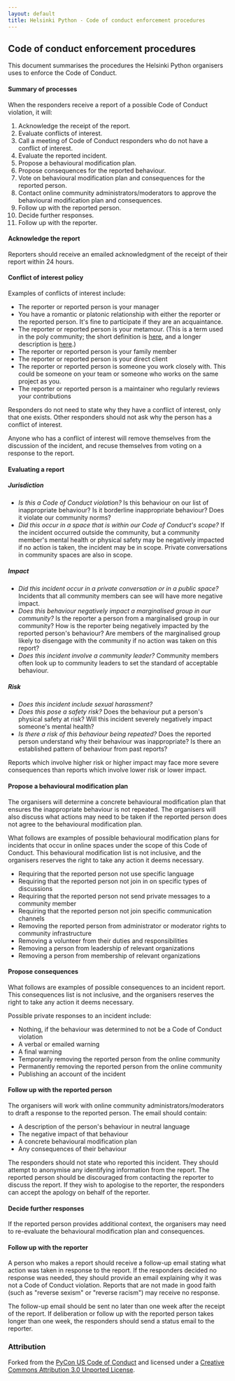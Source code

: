 ```yaml
---
layout: default
title: Helsinki Python - Code of conduct enforcement procedures
---
```


## Code of conduct enforcement procedures

This document summarises the procedures the Helsinki Python organisers uses to enforce the Code of Conduct.

#### Summary of processes

When the responders receive a report of a possible Code of Conduct violation, it will:

1.  Acknowledge the receipt of the report.
2.  Evaluate conflicts of interest.
3.  Call a meeting of Code of Conduct responders who do not have a conflict of interest.
4.  Evaluate the reported incident.
5.  Propose a behavioural modification plan.
6.  Propose consequences for the reported behaviour.
7.  Vote on behavioural modification plan and consequences for the reported person.
8.  Contact online community administrators/moderators to approve the behavioural modification plan and consequences.
9.  Follow up with the reported person.
10. Decide further responses.
11. Follow up with the reporter.

#### Acknowledge the report

Reporters should receive an emailed acknowledgment of the receipt of their report within 24 hours.

#### Conflict of interest policy

Examples of conflicts of interest include:

-   The reporter or reported person is your manager
-   You have a romantic or platonic relationship with either the reporter or the reported person. It's fine to participate if they are an acquaintance.
-   The reporter or reported person is your metamour. (This is a term used in the poly community; the short definition is [here](https://www.urbandictionary.com/define.php?term=Metamour), and a longer description is [here](https://solopoly.net/2012/09/29/whats-a-metamour-on-my-terms/).)
-   The reporter or reported person is your family member
-   The reporter or reported person is your direct client
-   The reporter or reported person is someone you work closely with. This could be someone on your team or someone who works on the same project as you.
-   The reporter or reported person is a maintainer who regularly reviews your contributions

Responders do not need to state why they have a conflict of interest, only that one exists. Other responders should not ask why the person has a conflict of interest.

Anyone who has a conflict of interest will remove themselves from the discussion of the incident, and recuse themselves from voting on a response to the report.

#### Evaluating a report

##### Jurisdiction

-   *Is this a Code of Conduct violation?* Is this behaviour on our list of inappropriate behaviour? Is it borderline inappropriate behaviour? Does it violate our community norms?
-   *Did this occur in a space that is within our Code of Conduct's scope?* If the incident occurred outside the community, but a community member's mental health or physical safety may be negatively impacted if no action is taken, the incident may be in scope. Private conversations in community spaces are also in scope.

##### Impact

-   *Did this incident occur in a private conversation or in a public space?* Incidents that all community members can see will have more negative impact.
-   *Does this behaviour negatively impact a marginalised group in our community?* Is the reporter a person from a marginalised group in our community? How is the reporter being negatively impacted by the reported person's behaviour? Are members of the marginalised group likely to disengage with the community if no action was taken on this report?
-   *Does this incident involve a community leader?* Community members often look up to community leaders to set the standard of acceptable behaviour.

##### Risk

-   *Does this incident include sexual harassment?*
-   *Does this pose a safety risk?* Does the behaviour put a person's physical safety at risk? Will this incident severely negatively impact someone's mental health?
-   *Is there a risk of this behaviour being repeated?* Does the reported person understand why their behaviour was inappropriate? Is there an established pattern of behaviour from past reports?

Reports which involve higher risk or higher impact may face more severe consequences than reports which involve lower risk or lower impact.

#### Propose a behavioural modification plan

The organisers will determine a concrete behavioural modification plan that ensures the inappropriate behaviour is not repeated. The organisers will also discuss what actions may need to be taken if the reported person does not agree to the behavioural modification plan.

What follows are examples of possible behavioural modification plans for incidents that occur in online spaces under the scope of this Code of Conduct. This behavioural modification list is not inclusive, and the organisers reserves the right to take any action it deems necessary.

-   Requiring that the reported person not use specific language
-   Requiring that the reported person not join in on specific types of discussions
-   Requiring that the reported person not send private messages to a community member
-   Requiring that the reported person not join specific communication channels
-   Removing the reported person from administrator or moderator rights to community infrastructure
-   Removing a volunteer from their duties and responsibilities
-   Removing a person from leadership of relevant organizations
-   Removing a person from membership of relevant organizations

#### Propose consequences

What follows are examples of possible consequences to an incident report. This consequences list is not inclusive, and the organisers reserves the right to take any action it deems necessary.

Possible private responses to an incident include:

-   Nothing, if the behaviour was determined to not be a Code of Conduct violation
-   A verbal or emailed warning
-   A final warning
-   Temporarily removing the reported person from the online community
-   Permanently removing the reported person from the online community
-   Publishing an account of the incident

#### Follow up with the reported person

The organisers will work with online community administrators/moderators to draft a response to the reported person. The email should contain:

-   A description of the person's behaviour in neutral language
-   The negative impact of that behaviour
-   A concrete behavioural modification plan
-   Any consequences of their behaviour

The responders should not state who reported this incident. They should attempt to anonymise any identifying information from the report. The reported person should be discouraged from contacting the reporter to discuss the report. If they wish to apologise to the reporter, the responders can accept the apology on behalf of the reporter.

#### Decide further responses

If the reported person provides additional context, the organisers may need to re-evaluate the behavioural modification plan and consequences.

#### Follow up with the reporter

A person who makes a report should receive a follow-up email stating what action was taken in response to the report. If the responders decided no response was needed, they should provide an email explaining why it was not a Code of Conduct violation. Reports that are not made in good faith (such as "reverse sexism" or "reverse racism") may receive no response.

The follow-up email should be sent no later than one week after the receipt of the report. If deliberation or follow up with the reported person takes longer than one week, the responders should send a status email to the reporter.

### Attribution

Forked from the [PyCon US Code of Conduct](https://policies.python.org/python.org/code-of-conduct/) and licensed under a [Creative Commons Attribution 3.0 Unported License](http://creativecommons.org/licenses/by/3.0/).
